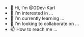 - 👋 Hi, I’m @GDev-Karl
- 👀 I’m interested in ...
- 🌱 I’m currently learning ...
- 💞️ I’m looking to collaborate on ...
- 📫 How to reach me ...

<!---
GDev-Karl/GDev-Karl is a ✨ special ✨ repository because its `README.md` (this file) appears on your GitHub profile.
You can click the Preview link to take a look at your changes.
--->
